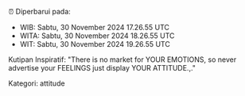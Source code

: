 ⏰ Diperbarui pada:
- WIB: Sabtu, 30 November 2024 17.26.55 UTC
- WITA: Sabtu, 30 November 2024 18.26.55 UTC
- WIT: Sabtu, 30 November 2024 19.26.55 UTC

Kutipan Inspiratif:
"There is no market for YOUR EMOTIONS, so never advertise your FEELINGS just display YOUR ATTITUDE.,."


Kategori: attitude

